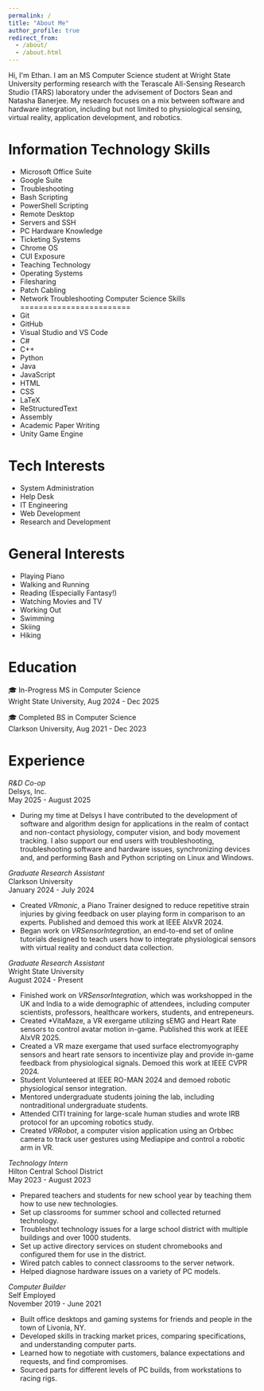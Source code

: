 ```yaml
---
permalink: /
title: "About Me"
author_profile: true
redirect_from: 
  - /about/
  - /about.html
---
```


Hi, I'm Ethan. I am an MS Computer Science student at Wright State University performing research with the Terascale All-Sensing Research Studio (TARS) laboratory under the advisement of Doctors Sean and Natasha Banerjee. My research focuses on a mix between software and hardware integration, including but not limited to physiological sensing, virtual reality, application development, and robotics.

Information Technology Skills
============================
- Microsoft Office Suite
- Google Suite
- Troubleshooting
- Bash Scripting
- PowerShell Scripting
- Remote Desktop
- Servers and SSH
- PC Hardware Knowledge
- Ticketing Systems
- Chrome OS
- CUI Exposure
- Teaching Technology
- Operating Systems
- Filesharing
- Patch Cabling
- Network Troubleshooting
Computer Science Skills
========================
- Git
- GitHub
- Visual Studio and VS Code
- C#
- C++
- Python
- Java
- JavaScript
- HTML
- CSS
- LaTeX
- ReStructuredText
- Assembly
- Academic Paper Writing
- Unity Game Engine

Tech Interests
============================
- System Administration
- Help Desk
- IT Engineering
- Web Development
- Research and Development

General Interests
==================
- Playing Piano
- Walking and Running
- Reading (Especially Fantasy!)
- Watching Movies and TV
- Working Out
- Swimming
- Skiing
- Hiking

Education
==========

🎓 In-Progress MS in Computer Science<br />
    Wright State University, Aug 2024 - Dec 2025<br />

🎓 Completed BS in Computer Science<br />
    Clarkson University, Aug 2021 - Dec 2023

Experience
============
*R&D Co-op* <br />
Delsys, Inc. <br/>
May 2025 - August 2025 <br/>
* During my time at Delsys I have contributed to the development of software and algorithm design for applications in the realm of contact and non-contact physiology, computer vision, and body movement tracking. I also support our end users with troubleshooting, troubleshooting software and hardware issues, synchronizing devices and, and performing Bash and Python scripting on Linux and Windows.

*Graduate Research Assistant* <br />
Clarkson University <br />
January 2024 - July 2024 <br />
* Created *VRmonic*, a Piano Trainer designed to reduce repetitive strain injuries by giving feedback on user playing form in comparison to an experts. Published and demoed this work at IEEE AIxVR 2024.
* Began work on *VRSensorIntegration*, an end-to-end set of online tutorials designed to teach users how to integrate physiological sensors with virtual reality and conduct data collection.

*Graduate Research Assistant* <br />
Wright State University <br />
August 2024 - Present <br />
* Finished work on *VRSensorIntegration*, which was workshopped in the UK and India to a wide demographic of attendees, including computer scientists, professors, healthcare workers, students, and entrepeneurs.
* Created *VitaMaze, a VR exergame utilizing sEMG and Heart Rate sensors to control avatar motion in-game. Published this work at IEEE AIxVR 2025.
* Created a VR maze exergame that used surface electromyography sensors and heart rate sensors to incentivize play and provide in-game feedback from physiological signals. Demoed this work at IEEE CVPR 2024.
* Student Volunteered at IEEE RO-MAN 2024 and demoed robotic physiological sensor integration.
* Mentored undergraduate students joining the lab, including nontraditional undergraduate students.
* Attended CITI training for large-scale human studies and wrote IRB protocol for an upcoming robotics study.
* Created *VRRobot*, a computer vision application using an Orbbec camera to track user gestures using Mediapipe and control a robotic arm in VR.

*Technology Intern* <br />
Hilton Central School District <br />
May 2023 - August 2023 <br />
* Prepared teachers and students for new school year by teaching them how to use new technologies.
* Set up classrooms for summer school and collected returned technology.
* Troubleshot technology issues for a large school district with multiple buildings and over 1000 students.
* Set up active directory services on student chromebooks and configured them for use in the district.
* Wired patch cables to connect classrooms to the server network.
* Helped diagnose hardware issues on a variety of PC models.

*Computer Builder* <br />
Self Employed <br />
November 2019 - June 2021 <br />
* Built office desktops and gaming systems for friends and people in the town of Livonia, NY.
* Developed skills in tracking market prices, comparing specifications, and understanding computer parts.
* Learned how to negotiate with customers, balance expectations and requests, and find compromises.
* Sourced parts for different levels of PC builds, from workstations to racing rigs.






